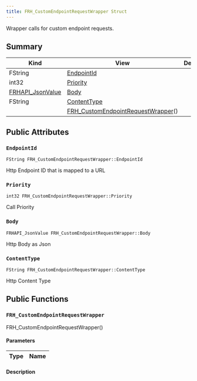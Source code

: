 ```yaml
---
title: FRH_CustomEndpointRequestWrapper Struct
---
```

Wrapper calls for custom endpoint requests.

## Summary
| Kind | View | Description |
|------|------|-------------|
|FString|[EndpointId](/unreal-plugins/all/structfrh__customendpointrequestwrapper/#structFRH__CustomEndpointRequestWrapper_1ad1250992238eb10948193a97597ac65b)||
|int32|[Priority](/unreal-plugins/all/structfrh__customendpointrequestwrapper/#structFRH__CustomEndpointRequestWrapper_1a6b6460e53c2672f18efe9fea5cd36b2b)||
|[FRHAPI_JsonValue](/unreal-plugins/all/structfrhapi__jsonvalue/#structFRHAPI__JsonValue)|[Body](/unreal-plugins/all/structfrh__customendpointrequestwrapper/#structFRH__CustomEndpointRequestWrapper_1ad733b4395528d978c61320f1d06d23db)||
|FString|[ContentType](/unreal-plugins/all/structfrh__customendpointrequestwrapper/#structFRH__CustomEndpointRequestWrapper_1a0c5a56270404d556c0d65ba873cdaef3)||
||[FRH_CustomEndpointRequestWrapper](/unreal-plugins/all/structfrh__customendpointrequestwrapper/#structFRH__CustomEndpointRequestWrapper_1a6334b30e571cdb5577794ea5ee1c9cb4)()||
## Public Attributes



### `EndpointId` <a id="structFRH__CustomEndpointRequestWrapper_1ad1250992238eb10948193a97597ac65b"></a>

`FString FRH_CustomEndpointRequestWrapper::EndpointId`



Http Endpoint ID that is mapped to a URL 



### `Priority` <a id="structFRH__CustomEndpointRequestWrapper_1a6b6460e53c2672f18efe9fea5cd36b2b"></a>

`int32 FRH_CustomEndpointRequestWrapper::Priority`



Call Priority 



### `Body` <a id="structFRH__CustomEndpointRequestWrapper_1ad733b4395528d978c61320f1d06d23db"></a>

`FRHAPI_JsonValue FRH_CustomEndpointRequestWrapper::Body`



Http Body as Json 



### `ContentType` <a id="structFRH__CustomEndpointRequestWrapper_1a0c5a56270404d556c0d65ba873cdaef3"></a>

`FString FRH_CustomEndpointRequestWrapper::ContentType`



Http Content Type 




## Public Functions



### `FRH_CustomEndpointRequestWrapper` <a id="structFRH__CustomEndpointRequestWrapper_1a6334b30e571cdb5577794ea5ee1c9cb4"></a>

 FRH_CustomEndpointRequestWrapper()

#### Parameters

| Type | Name |
|------|------|

#### Description







